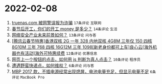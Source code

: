 # 2022-02-08

1. [truenas.com 被网警误报为诈骗](https://www.v2ex.com/t/832355) `17条评论` `互联网`
1. [春节后开工，你们的开工 money 是多少？](https://www.v2ex.com/t/832360) `14条评论` `生活`
1. [网络安全产业未来前景如何？](https://www.v2ex.com/t/832351) `13条评论` `问与答`
1. [[腾讯云春节特惠]香港双核 2G 一年 328 内地双核 4G8M 三年仅 150 四核 8G10M 三年 768 四核 16G12M 三年 1098[新老身份都可上车]良心云[海外机器也有活动]海外可特惠续费](https://www.v2ex.com/t/832354) `12条评论` `优惠信息`
1. [网页上一个按钮的点击，如何用 js 判断为真人点击？](https://www.v2ex.com/t/832362) `10条评论` `程序员`
1. [遭遇野蛮快递点，如何维权？](https://www.v2ex.com/t/832361) `6条评论` `问与答`
1. [MBP 2017 款，不插电源经常出现熄屏，电池电量充足，但显示电量不足](https://www.v2ex.com/t/832359) `6条评论` `MacBook Pro`

